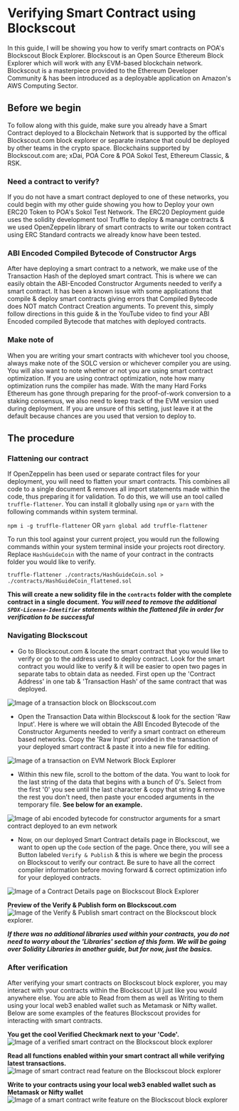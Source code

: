 # Verifying Smart Contract using Blockscout
In this guide, I will be showing you how to verify smart contracts on POA's Blockscout Block Explorer. Blockscout is an Open Source Ethereum Block Explorer which will work with any EVM-based blockchain network. Blockscout is a masterpiece provided to the Ethereum Developer Community & has been introduced as a deployable application on Amazon's AWS Computing Sector.

## Before we begin
To follow along with this guide, make sure you already have a Smart Contract deployed to a Blockchain Network that is supported by the offical Blockscout.com block explorer or separate instance that could be deployed by other teams in the crypto space. Blockchains supported by Blockscout.com are; xDai, POA Core & POA Sokol Test, Ethereum Classic, & RSK.

### Need a contract to verify?
If you do not have a smart contract deployed to one of these networks, you could begin with my other guide showing you how to Deploy your own ERC20 Token to POA's Sokol Test Network. The ERC20 Deployment guide uses the solidity development tool Truffle to deploy & manage contracts & we used OpenZeppelin library of smart contracts to write our token contract using ERC Standard contracts we already know have been tested.

### ABI Encoded Compiled Bytecode of Constructor Args
After have deploying a smart contract to a network, we make use of the Transaction Hash of the deployed smart contract. This is where we can easily obtain the ABI-Encoded Constructor Arguments needed to verify a smart contract. It has been a known issue with some applications that compile & deploy smart contracts giving errors that Compiled Bytecode does NOT match Contract Creation arguments. To prevent this, simply follow directions in this guide & in the YouTube video to find your ABI Encoded compiled Bytecode that matches with deployed contracts.

### Make note of
When you are writing your smart contracts with whichever tool you choose, always make note of the SOLC version or whichever compiler you are using. You will also want to note whether or not you are using smart contract optimization. If you are using contract optimization, note how many optimization runs the compiler has made. With the many Hard Forks Ethereum has gone through preparing for the proof-of-work conversion to a staking consensus, we also need to keep track of the EVM version used during deployment. If you are unsure of this setting, just leave it at the default because chances are you used that version to deploy to.

## The procedure
### Flattening our contract
If OpenZeppelin has been used or separate contract files for your deployment, you will need to flatten your smart contracts. This combines all code to a single document & removes all import statements made within the code, thus preparing it for validation. To do this, we will use an tool called `truffle-flattener`. You can install it globally using `npm` or `yarn` with the following commands within system terminal.

`npm i -g truffle-flattener`
OR
`yarn global add truffle-flattener`

To run this tool against your current project, you would run the following commands within your system terminal inside your projects root directory. Replace `HashGuideCoin` with the name of your contract in the contracts folder you would like to verify.

`truffle-flattener ./contracts/HashGuideCoin.sol > ./contracts/HashGuideCoin_flattened.sol`

**This will create a new solidity file in the `contracts` folder with the complete contract in a single document.**
_**You will need to remove the additional `SPDX-License-Identifier` statements within the flattened file in order for verification to be successful**_

### Navigating Blockscout
- Go to Blockscout.com & locate the smart contract that you would like to verify or go to the address used to deploy contract. Look for the smart contract you would like to verify & it will be easier to open two pages in separate tabs to obtain data as needed. First open up the 'Contract Address' in one tab & 'Transaction Hash' of the same contract that was deployed.
  
![Image of a transaction block on Blockscout.com](./verify_contract_screenshots/blockscout_transaction_hash_block.png)

- Open the Transaction Data within Blockscout & look for the section 'Raw Input'. Here is where we will obtain the ABI Encoded Bytecode of the Constructor Arguments needed to verify a smart contract on ethereum based networks. Copy the 'Raw Input' provided in the transaction of your deployed smart contract & paste it into a new file for editing.
  
![Image of a transaction on EVM Network Block Explorer](verify_contract_screenshots/blockscout_contract-creation_transaction_details.png)

- Within this new file, scroll to the bottom of the data. You want to look for the last string of the data that begins with a bunch of 0's. Select from the first '0' you see until the last character & copy that string & remove the rest you don't need, then paste your encoded arguments in the temporary file. **See below for an example.** 
  
![Image of abi encoded bytecode for constructor arguments for a smart contract deployed to an evm network](verify_contract_screenshots/blockscout_rawinput_deployed_contract_abi-bytecode.png)

- Now, on our deployed Smart Contract details page in Blockscout, we want to open up the `Code` section of the page. Once there, you will see a Button labeled `Verify & Publish` & this is where we begin the process on Blockscout to verify our contract. Be sure to have all the correct compiler information before moving forward & correct optimization info for your deployed contracts. 
  
![Image of a Contract Details page on Blockscout Block Explorer](verify_contract_screenshots/blockscout_contract_pre-verified_code.png)
  
**Preview of the Verify & Publish form on Blockscout.com**\
![Image of the Verify & Publish smart contract on the Blockscout block explorer.](verify_contract_screenshots/blockscout_contract_verification_form.png) 

_**If there was no additional libraries used within your contracts, you do not need to worry about the 'Libraries' section of this form. We will be going over Solidity Libraries in another guide, but for now, just the basics.**_

### After verification
After verifying your smart contracts on Blockscout block explorer, you may interact with your contracts within the Blockscout UI just like you would anywhere else. You are able to Read from them as well as Writing to them using your local web3 enabled wallet such as Metamask or Nifty wallet. Below are some examples of the features Blockscout provides for interacting with smart contracts.

**You get the cool Verified Checkmark next to your 'Code'.**\
![Image of a verified smart contract on the Blockscout block explorer](verify_contract_screenshots/verified/blockscout_verified-contract_contract-details.png)

**Read all functions enabled within your smart contract all while verifying latest transactions.**\
![Image of smart contract read feature on the Blockscout block explorer](verify_contract_screenshots/verified/blockscout_verified-contract_read-contract.png)

**Write to your contracts using your local web3 enabled wallet such as Metamask or Nifty wallet**\
![Image of a smart contract write feature on the Blockscout block explorer](verify_contract_screenshots/verified/blockscout_verified-contract_write-contract.png)
